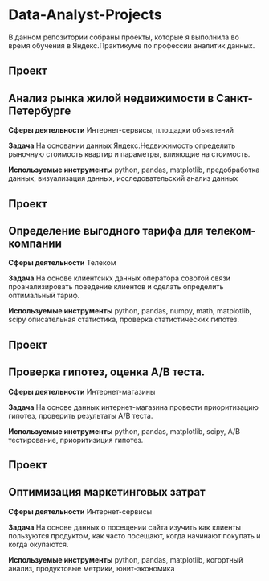 # Data-Analyst-Projects
В данном репозитории собраны проекты, которые я выполнила во время обучения в Яндекс.Практикуме по профессии аналитик данных.

## Проект
## Анализ рынка жилой недвижимости в Санкт-Петербурге
**Сферы деятельности**
Интернет-сервисы, площадки объявлений

**Задача**
На основании данных Яндекс.Недвижимость определить рыночную стоимость квартир и параметры, влияющие на стоимость.

**Используемые инструменты**
python, pandas, matplotlib, 
предобработка данных, визуализация данных, исследовательский анализ данных

## Проект
## Определение выгодного тарифа для телеком-компании
**Сферы деятельности**
Телеком

**Задача**
На основе клиентсикх данных оператора совотой связи проанализировать поведение клиентов и сделать определить оптимальный тариф.

**Используемые инструменты**
python, pandas, numpy, math, matplotlib, scipy
описательная статистика, проверка статистических гипотез.

## Проект
## Проверка гипотез, оценка А/В теста.
**Сферы деятельности**
Интернет-магазины

**Задача**
На основе данных интернет-магазина провести приоритизацию гипотез, проверить результаты А/В теста.

**Используемые инструменты**
python, pandas, matplotlib, scipy, A/B тестирование, приоритизиция гипотез.

## Проект
## Оптимизация маркетинговых затрат

**Сферы деятельности**
Интернет-сервисы

**Задача**
На основе данных о посещении сайта изучить как клиенты пользуются продуктом, как часто посещают, когда начинают покупать и когда окупаются.

**Используемые инструменты**
python, pandas, matplotlib, когортный анализ, продуктовые метрики, юнит-экономика

